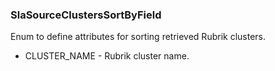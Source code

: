 ### SlaSourceClustersSortByField
Enum to define attributes for sorting retrieved Rubrik clusters.

- CLUSTER_NAME - Rubrik cluster name.
